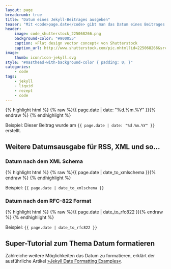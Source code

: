 ```yaml
---
layout: page
breadcrumb: true
title: "Datum eines Jekyll-Beitrages ausgeben"
teaser: "Mit <code>page.date</code> gibt man das Datum eines Beitrages aus. Über Filter überschreibt man die voreingestellte Ausgabe Tag-Monat-Jahr des Datums."
header:
    image: code_shutterstock_225068266.png
    background-color: "#900055"
    caption: »Flat design vector concept« von Shutterstock
    caption_url: http://www.shutterstock.com/pic.mhtml?id=225068266&src=id
image:
    thumb: icon/icon-jekyll.svg
style: "#masthead-with-background-color { padding: 0; }"
categories:
    - code
tags:
    - jekyll
    - liquid
    - rezept
    - code
---
```

{% highlight html %}
{% raw %}{{ page.date | date: "%d.%m.%Y" }}{% endraw %}
{% endhighlight %}

Beispiel: Dieser Beitrag wurde am `{{ page.date | date: "%d.%m.%Y" }}` erstellt.



## Weitere Datumsausgabe für RSS, XML und so...

### Datum nach dem XML Schema 

{% highlight html %}
{% raw %}{{ page.date | date_to_xmlschema }}{% endraw %}
{% endhighlight %}

Beispiel: `{{ page.date | date_to_xmlschema }}`


### Datum nach dem RFC-822 Format

{% highlight html %}
{% raw %}{{ page.date | date_to_rfc822 }}{% endraw %}
{% endhighlight %}

Beispiel: `{{ page.date | date_to_rfc822 }}`



## Super-Tutorial zum Thema Datum formatieren

Zahlreiche weitere Möglichkeiten das Datum zu formatieren, erklärt der ausführliche Artikel [»Jekyll Date Formatting Examples«](http://alanwsmith.com/jekyll-liquid-date-formatting-examples).
